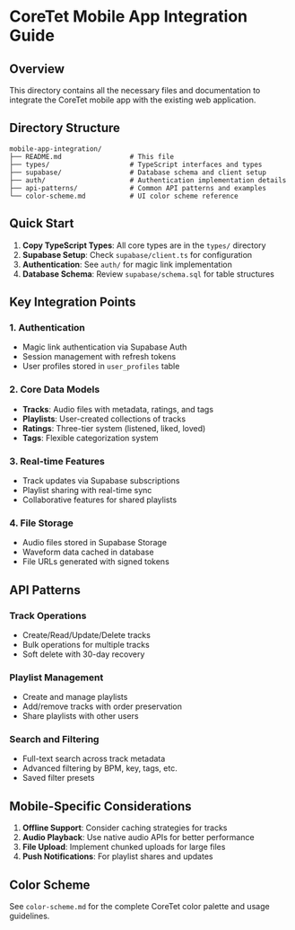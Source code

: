 # CoreTet Mobile App Integration Guide

## Overview
This directory contains all the necessary files and documentation to integrate the CoreTet mobile app with the existing web application.

## Directory Structure
```
mobile-app-integration/
├── README.md                 # This file
├── types/                    # TypeScript interfaces and types
├── supabase/                 # Database schema and client setup
├── auth/                     # Authentication implementation details
├── api-patterns/             # Common API patterns and examples
└── color-scheme.md           # UI color scheme reference
```

## Quick Start

1. **Copy TypeScript Types**: All core types are in the `types/` directory
2. **Supabase Setup**: Check `supabase/client.ts` for configuration
3. **Authentication**: See `auth/` for magic link implementation
4. **Database Schema**: Review `supabase/schema.sql` for table structures

## Key Integration Points

### 1. Authentication
- Magic link authentication via Supabase Auth
- Session management with refresh tokens
- User profiles stored in `user_profiles` table

### 2. Core Data Models
- **Tracks**: Audio files with metadata, ratings, and tags
- **Playlists**: User-created collections of tracks
- **Ratings**: Three-tier system (listened, liked, loved)
- **Tags**: Flexible categorization system

### 3. Real-time Features
- Track updates via Supabase subscriptions
- Playlist sharing with real-time sync
- Collaborative features for shared playlists

### 4. File Storage
- Audio files stored in Supabase Storage
- Waveform data cached in database
- File URLs generated with signed tokens

## API Patterns

### Track Operations
- Create/Read/Update/Delete tracks
- Bulk operations for multiple tracks
- Soft delete with 30-day recovery

### Playlist Management
- Create and manage playlists
- Add/remove tracks with order preservation
- Share playlists with other users

### Search and Filtering
- Full-text search across track metadata
- Advanced filtering by BPM, key, tags, etc.
- Saved filter presets

## Mobile-Specific Considerations

1. **Offline Support**: Consider caching strategies for tracks
2. **Audio Playback**: Use native audio APIs for better performance
3. **File Upload**: Implement chunked uploads for large files
4. **Push Notifications**: For playlist shares and updates

## Color Scheme
See `color-scheme.md` for the complete CoreTet color palette and usage guidelines.